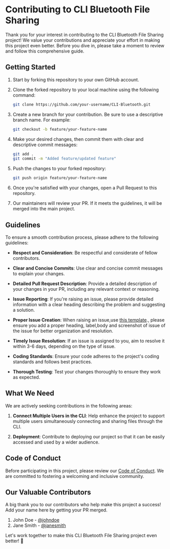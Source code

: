 # Contributing to CLI Bluetooth File Sharing

Thank you for your interest in contributing to the CLI Bluetooth File Sharing project! We value your contributions and appreciate your effort in making this project even better. Before you dive in, please take a moment to review and follow this comprehensive guide.

## Getting Started

1. Start by forking this repository to your own GitHub account.

2. Clone the forked repository to your local machine using the following command:

    ```bash
    git clone https://github.com/your-username/CLI-Bluetooth.git
    ```

3. Create a new branch for your contribution. Be sure to use a descriptive branch name. For example:

    ```bash
    git checkout -b feature/your-feature-name
    ```

4. Make your desired changes, then commit them with clear and descriptive commit messages:

    ```bash
    git add .
    git commit -m "Added feature/updated feature"
    ```

5. Push the changes to your forked repository:

    ```bash
    git push origin feature/your-feature-name
    ```

6. Once you're satisfied with your changes, open a Pull Request to this repository.

7. Our maintainers will review your PR. If it meets the guidelines, it will be merged into the main project.

## Guidelines

To ensure a smooth contribution process, please adhere to the following guidelines:

- **Respect and Consideration**: Be respectful and considerate of fellow contributors.

- **Clear and Concise Commits**: Use clear and concise commit messages to explain your changes.

- **Detailed Pull Request Description**: Provide a detailed description of your changes in your PR, including any relevant context or reasoning.

- **Issue Reporting**: If you're raising an issue, please provide detailed information with a clear heading describing the problem and suggesting a solution.

- **Proper Issue Creation**: When raising an issue,use [this template](File-Uploader/issues/new?assignees=&labels=&projects=&template=custom-issue.md&title=)., please ensure you add a proper heading, label,body and screenshot of issue of the issue for better organization and resolution.

- **Timely Issue Resolution**: If an issue is assigned to you, aim to resolve it within 3-6 days, depending on the type of issue.

- **Coding Standards**: Ensure your code adheres to the project's coding standards and follows best practices.

- **Thorough Testing**: Test your changes thoroughly to ensure they work as expected.

## What We Need

We are actively seeking contributions in the following areas:

1. **Connect Multiple Users in the CLI**: Help enhance the project to support multiple users simultaneously connecting and sharing files through the CLI.

2. **Deployment**: Contribute to deploying our project so that it can be easily accessed and used by a wider audience.

## Code of Conduct

Before participating in this project, please review our [Code of Conduct](CODE_OF_CONDUCT.md). We are committed to fostering a welcoming and inclusive community.

## Our Valuable Contributors

A big thank you to our contributors who help make this project a success! Add your name here by getting your PR merged.

1. John Doe - [@johndoe](https://github.com/johndoe)
2. Jane Smith - [@janesmith](https://github.com/janesmith)

Let's work together to make this CLI Bluetooth File Sharing project even better! 🚀
